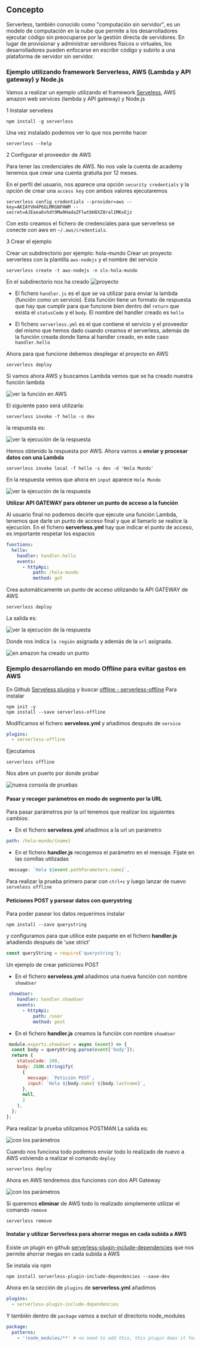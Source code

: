## Concepto
Serverless, también conocido como "computación sin servidor", es un modelo de computación en la nube que permite a los desarrolladores ejecutar código sin preocuparse por la gestión directa de servidores. En lugar de provisionar y administrar servidores físicos o virtuales, los desarrolladores pueden enfocarse en escribir código y subirlo a una plataforma de servidor sin servidor.

### Ejemplo utilizando framework Serverless, AWS (Lambda y API gateway) y Node.js
Vamos a realizar un ejemplo utilizando  el framework [Serveless](https://www.serverless.com/), AWS amazon web services (lambda y API gateway) y Node.js

1 Instalar serveless

```shell
npm install -g serverless
```
Una vez instalado podemos ver lo que nos permite hacer

```shell
serverless --help
```
2 Configurar el proveedor de AWS

Para tener las credenciales de AWS. No nos vale la cuenta de academy tenemos que crear una cuenta gratuita por 12 meses.
 
En el perfil del usuario, nos aparece una opción `security credentials` y la opción de crear una `access key` con ambos valores ejecutaremos

```shell
serverless config credentials --provider=aws --key=AKIAYVH4P6GLMRGNFHWM --secret=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
```
Con esto creamos el fichero de credenciales para que serverless se conecte con aws en `~/.aws/credentials`.

3 Crear el ejemplo

Crear un subdirectorio por ejemplo: hola-mundo
Crear un proyecto serverless con la plantilla `aws-nodejs` y el nombre del servicio

```shell
serverless create -t aws-nodejs -n sls-hola-mundo
```
En el subdirectorio nos ha creado
![proyecto](img/proyecto.png)

* El fichero `handler.js` es el que se va utilizar para enviar la lambda (función como un servicio). Esta función tiene un formato de respuesta que hay que cumplir para que funcione bien dentro del `return` que exista el `statusCode` y el `body`. El nombre del handler creado es `hello`

* El fichero `serverless.yml` es el que contiene el servicio y el proveedor del mismo que hemos dado cuando creamos el serverless, además de la función creada donde llama al handler creado, en este caso `handler.hello`

Ahora para que funcione debemos desplegar el proyecto en AWS 

```shell
serverless deploy
```
Si vamos ahora AWS y buscamos Lambda vemos que se ha creado nuestra función lambda

![ver la función en AWS](img/aws1.png)

El siguiente paso será utilizarla:

```shell
serverless invoke -f hello -s dev
```
la respuesta es:

![ver la ejecución de la respuesta](img/respawshello.png)

Hemos obtenido la respuesta por AWS. Ahora vamos a __enviar y procesar datos con una Lambda__

```shell
serverless invoke local -f hello -s dev -d 'Hola Mundo'
```
En la respuesta vemos que ahora en `input` aparece `Hola Mundo`

![ver la ejecución de la respuesta](img/respawshello1.png)

**Utilizar API GATEWAY para obtener un punto de acceso a la función**

Al usuario final no podemos decirle que ejecute una función Lambda, tenemos que darle un punto de acceso final y que al llamarlo se realice la ejecución.
En el fichero **serverless.yml**  hay que indicar el punto de acceso, es importante respetar los espacios
```yml
functions:
  hello:
    handler: handler.hello
    events:
      - httpApi:
          path: /hola-mundo
          method: get
```
Crea automáticamente un punto de acceso utilizando la API GATEWAY de AWS

```shell
serverless deploy

```
La salida es:

![ver la ejecución de la respuesta](img/respawshello2.png)

Donde nos indica `la región` asignada y además de la `url` asignada.

![en amazon ha creado un punto](img/consolaapi.png)


### Ejemplo desarrollando en modo Offline para evitar gastos en AWS

En Github [Serveless plugins](https://github.com/serverless/plugins) y buscar [offline - serverless-offline](https://github.com/dherault/serverless-offline)
Para instalar

```shell
npm init -y 
npm install --save serverless-offline
```
Modificamos el fichero **serveless.yml** y añadimos después de `service`

```yml
plugins:
  - serverless-offline
```
Ejecutamos

```shell
serverless offline
```
Nos abre un puerto por donde probar

![nueva consola de pruebas](img/offline.png)

#### Pasar y recoger parámetros en modo de segmento por la URL

Para pasar parámetros por la url tenemos que realizar los siguientes cambios:
* En el fichero **serveless.yml** añadimos a la url un parámetro

```yml
path: /hola-mundo/{name}
```

* En el fichero **handler.js**  recogemos el parámetro en el mensaje. Fijate en las comillas utilizadas `

```js
 message: `Hola ${event.pathParameters.name}`,
```
Para realizar la prueba primero parar con `ctrl+c` y luego lanzar de nuevo `serveless offline`

#### Peticiones POST y parsear datos con querystring

Para poder pasear los datos requerimos instalar

```shell
npm install --save querystring       

```
y configuramos para que utilice este paquete en el fichero **handler.js** añadiendo después de 'use strict'

```js
const queryString = require('querystring');
```

Un ejemplo de crear peticiones POST

* En el fichero **serveless.yml** añadimos una nueva función con nombre `showUser`

```yml
 showUser:
    handler: handler.showUser
    events:
      - httpApi:
          path: /user
          method: post
```

* En el fichero **handler.js**  creamos la función con nombre `showUser`
  
```js
 module.exports.showUser = async (event) => {
  const body = queryString.parse(event['body']);
  return {
    statusCode: 200,
    body: JSON.stringify(
      {
        message: `Petición POST`,
        input: `Hola ${body.name} ${body.lastname}`,
      },
      null,
      2
    ),
  };
};

```
Para realizar la prueba utilizamos POSTMAN
La salida es:

![con los parámetros](img/salidapost.png)

Cuando nos funciona todo podemos enviar todo lo realizado de nuevo a  AWS volviendo a realizar  el comando `deploy`

```shell
serverless deploy
```
Ahora en AWS tendremos dos funciones con dos API Gateway 

![con los parámetros](img/funciones.png)


Si queremos **eliminar** de  AWS todo lo realizado  simplemente utilizar el comando `remove`

```shell
serverless remove
```
#### Instalar y utilizar Serverless para ahorrar megas en cada subida a AWS

Existe un plugin en github  [serverless-plugin-include-dependencies](https://github.com/dougmoscrop/serverless-plugin-include-dependencies) que nos permite ahorrar megas en cada subida a AWS 

Se instala via npm
```shell
npm install serverless-plugin-include-dependencies --save-dev
```
Ahora en la sección de `plugins` de **serverless.yml** añadimos

```yml
plugins:
  - serverless-plugin-include-dependencies
```

Y también dentro de `package` vamos a excluir el directorio node_modules

```yml
package:
  patterns:
    - '!node_modules/**' # no need to add this, this plugin does it for you
```





